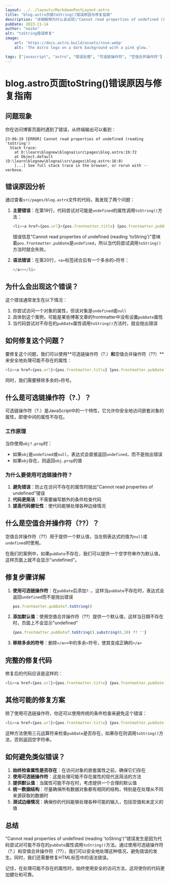 ```yaml
---
layout: ../../layouts/MarkdownPostLayout.astro
title: "blog.astro页面toString()错误原因与修复指南"
description: "详细解释为什么会出现\"Cannot read properties of undefined (reading 'toString')\"错误，以及如何修复这个问题"
pubDate: 2023-11-14
author: "naiko"
alt: "toString错误修复"
image:
    url: 'https://docs.astro.build/assets/rose.webp'
    alt: 'The Astro logo on a dark background with a pink glow.'

tags: ["javascript", "astro", "错误处理", "可选链操作符", "空值合并操作符"]
---
```


# blog.astro页面toString()错误原因与修复指南

## 问题现象

你在访问博客页面时遇到了错误，从终端输出可以看到：

```
23:06:19 [ERROR] Cannot read properties of undefined (reading 'toString')
  Stack trace:
    at D:\learn\blognew\blognai\src\pages\blog.astro:19:72
    at Object.default (D:\learn\blognew\blognai\src\pages\blog.astro:16:8)
    [...] See full stack trace in the browser, or rerun with --verbose.
```

## 错误原因分析

通过查看`src/pages/blog.astro`文件的代码，我发现了两个问题：

1. **主要错误**：在第19行，代码尝试对可能是`undefined`的属性调用`toString()`方法：
   
   ```javascript
   <li><a href={pos.url}>{pos.frontmatter.title} {pos.frontmatter.pubDate.toString().substring(0,10)}</a>></li>
   ```

   错误信息"Cannot read properties of undefined (reading 'toString')"意味着`pos.frontmatter.pubDate`是`undefined`，所以当代码尝试调用`toString()`方法时就会失败。

2. **语法错误**：在第20行，`<a>`标签闭合后有一个多余的`>`符号：
   
   ```javascript
   </a>></li>
   ```

## 为什么会出现这个错误？

这个错误通常发生在以下情况：

1. 你尝试访问一个对象的属性，但该对象是`undefined`或`null`
2. 具体到这个案例，可能是某些博客文章的frontmatter中没有设置`pubDate`属性
3. 当代码尝试对不存在的`pubDate`属性调用`toString()`方法时，就会抛出错误

## 如何修复这个问题？

要修复这个问题，我们可以使用**可选链操作符（?.）**和**空值合并操作符（??）**来安全地处理可能不存在的属性：

```javascript
<li><a href={pos.url}>{pos.frontmatter.title} {pos.frontmatter.pubDate?.toString().substring(0,10) ?? ''}</a></li>
```

同时，我们需要移除多余的`>`符号。

## 什么是可选链操作符（?.）？

可选链操作符（?.）是JavaScript中的一个特性，它允许你安全地访问嵌套对象的属性，即使中间的属性不存在。

### 工作原理

当你使用`obj?.prop`时：
- 如果`obj`是`undefined`或`null`，表达式会直接返回`undefined`，而不是抛出错误
- 如果`obj`存在，则返回`obj.prop`的值

### 为什么要使用可选链操作符？

1. **避免错误**：防止在访问不存在的属性时抛出"Cannot read properties of undefined"错误
2. **代码更简洁**：不需要编写额外的条件检查代码
3. **提高代码健壮性**：使代码能够处理各种边缘情况

## 什么是空值合并操作符（??）？

空值合并操作符（??）用于提供一个默认值，当左侧表达式的值为`null`或`undefined`时使用。

在我们的案例中，如果`pubDate`不存在，我们可以提供一个空字符串作为默认值，这样页面上就不会显示"undefined"。

## 修复步骤详解

1. **使用可选链操作符**：在`pubDate`后添加`?.`，这样当`pubDate`不存在时，表达式会返回`undefined`而不是抛出错误
   
   ```javascript
   pos.frontmatter.pubDate?.toString()
   ```

2. **添加默认值**：使用空值合并操作符（??）提供一个默认值，这样当日期不存在时，页面上不会显示"undefined"
   
   ```javascript
   {pos.frontmatter.pubDate?.toString().substring(0,10) ?? ''}
   ```

3. **移除多余的符号**：删除`</a>>`中的多余`>`符号，使其变成正确的`</a>`

## 完整的修复代码

修复后的代码应该是这样的：

```javascript
<li><a href={pos.url}>{pos.frontmatter.title} {pos.frontmatter.pubDate?.toString().substring(0,10) ?? ''}</a></li>
```

## 其他可能的修复方案

除了使用可选链操作符，你还可以使用传统的条件检查来避免这个错误：

```javascript
<li><a href={pos.url}>{pos.frontmatter.title} {pos.frontmatter.pubDate ? pos.frontmatter.pubDate.toString().substring(0,10) : ''}</a></li>
```

这种方法使用三元运算符来检查`pubDate`是否存在，如果存在则调用`toString()`方法，否则返回空字符串。

## 如何避免类似错误？

1. **始终检查属性是否存在**：在访问对象的嵌套属性之前，确保它们存在
2. **使用可选链操作符**：这是处理可能不存在属性的现代且简洁的方法
3. **提供默认值**：当属性可能不存在时，考虑提供一个合理的默认值
4. **统一数据结构**：尽量确保所有数据对象都有相同的结构，特别是在处理从不同来源获取的数据时
5. **测试边缘情况**：确保你的代码能够处理各种可能的输入，包括空值和未定义的值

## 总结

"Cannot read properties of undefined (reading 'toString')"错误发生是因为代码尝试对可能不存在的`pubDate`属性调用`toString()`方法。通过使用可选链操作符（?.）和空值合并操作符（??），我们可以安全地处理这种情况，避免错误的发生。同时，我们还需要修复HTML标签中的语法错误。

记住，在处理可能不存在的属性时，始终使用安全的访问方法，这将使你的代码更加健壮和可靠。
